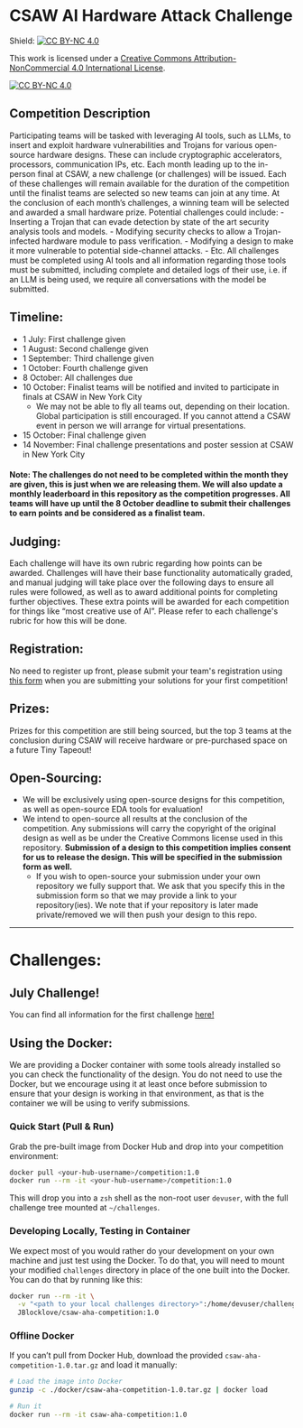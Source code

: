 # CSAW AI Hardware Attack Challenge

Shield: [![CC BY-NC 4.0][cc-by-nc-shield]][cc-by-nc]

This work is licensed under a
[Creative Commons Attribution-NonCommercial 4.0 International License][cc-by-nc].

[![CC BY-NC 4.0][cc-by-nc-image]][cc-by-nc]

[cc-by-nc]: https://creativecommons.org/licenses/by-nc/4.0/
[cc-by-nc-image]: https://licensebuttons.net/l/by-nc/4.0/88x31.png
[cc-by-nc-shield]: https://img.shields.io/badge/License-CC%20BY--NC%204.0-lightgrey.svg

## Competition Description
Participating teams will be tasked with leveraging AI tools, such as LLMs, to insert and exploit hardware vulnerabilities and Trojans for various open-source hardware designs. These can include cryptographic accelerators, processors, communication IPs, etc. Each month leading up to the in-person final at CSAW, a new challenge (or challenges) will be issued. Each of these challenges will remain available for the duration of the competition until the finalist teams are selected so new teams can join at any time. At the conclusion of each month’s challenges, a winning team will be selected and awarded a small hardware prize. Potential challenges could include:
    - Inserting a Trojan that can evade detection by state of the art security analysis tools and models.
    - Modifying security checks to allow a Trojan-infected hardware module to pass verification.
    - Modifying a design to make it more vulnerable to potential side-channel attacks.
    - Etc.
All challenges must be completed using AI tools and all information regarding those tools must be submitted, including complete and detailed logs of their use, i.e. if an LLM is being used, we require all conversations with the model be submitted.

## Timeline:
- 1 July: First challenge given
- 1 August: Second challenge given
- 1 September: Third challenge given
- 1 October: Fourth challenge given
- 8 October: All challenges due
- 10 October: Finalist teams will be notified and invited to participate in finals at CSAW in New York City
    - We may not be able to fly all teams out, depending on their location. Global participation is still encouraged. If you cannot attend a CSAW event in person we will arrange for virtual presentations.
- 15 October: Final challenge given
- 14 November: Final challenge presentations and poster session at CSAW in New York City

#### Note: The challenges do not need to be completed within the month they are given, this is just when we are releasing them. We will also update a monthly leaderboard in this repository as the competition progresses. All teams will have up until the 8 October deadline to submit their challenges to earn points and be considered as a finalist team.

## Judging:
Each challenge will have its own rubric regarding how points can be awarded. Challenges will have their base functionality automatically graded, and manual judging will take place over the following days to ensure all rules were followed, as well as to award additional points for completing further objectives. These extra points will be awarded for each competition for things like “most creative use of AI”. Please refer to each challenge's rubric for how this will be done.

## Registration:
No need to register up front, please submit your team's registration using [this form](https://docs.google.com/forms/d/e/1FAIpQLSciLI2mEVj3aZ30QzYz1wToWwuoGoEVIB-mPer6PY_K603YYw/viewform?usp=header) when you are submitting your solutions for your first competition!

## Prizes:
Prizes for this competition are still being sourced, but the top 3 teams at the conclusion during CSAW will receive hardware or pre-purchased space on a future Tiny Tapeout!

## Open-Sourcing:
- We will be exclusively using open-source designs for this competition, as well as open-source EDA tools for evaluation!
- We intend to open-source all results at the conclusion of the competition. Any submissions will carry the copyright of the original design as well as be under the Creative Commons license used in this repository. **Submission of a design to this competition implies consent for us to release the design. This will be specified in the submission form as well.**
    - If you wish to open-source your submission under your own repository we fully support that. We ask that you specify this in the submission form so that we may provide a link to your repository(ies). We note that if your repository is later made private/removed we will then push your design to this repo.

---

# Challenges:

## July Challenge!
You can find all information for the first challenge [here!](./challenges/july_challenges)

## Using the Docker:
We are providing a Docker container with some tools already installed so you can check the functionality of the design. You do not need to use the Docker, but we encourage using it at least once before submission to ensure that your design is working in that environment, as that is the container we will be using to verify submissions.

### Quick Start (Pull & Run)

Grab the pre-built image from Docker Hub and drop into your competition environment:

```bash
docker pull <your-hub-username>/competition:1.0
docker run --rm -it <your-hub-username>/competition:1.0
```
This will drop you into a `zsh` shell as the non-root user `devuser`, with the full challenge tree mounted at `~/challenges`.

### Developing Locally, Testing in Container
We expect most of you would rather do your development on your own machine and just test using the Docker. To do that, you will need to mount your modified `challenges` directory in place of the one built into the Docker. You can do that by running like this:
```bash
docker run --rm -it \
  -v "<path to your local challenges directory>":/home/devuser/challenges \
  JBlocklove/csaw-aha-competition:1.0
```

### Offline Docker
If you can’t pull from Docker Hub, download the provided `csaw-aha-competition-1.0.tar.gz` and load it manually:
```bash
# Load the image into Docker
gunzip -c ./docker/csaw-aha-competition-1.0.tar.gz | docker load

# Run it
docker run --rm -it csaw-aha-competition:1.0
```
